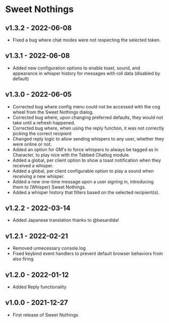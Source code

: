 # Sweet Nothings
## v1.3.2 - 2022-06-08
 - Fixed a bug where chat modes were not respecting the selected token.
 
## v1.3.1 - 2022-06-08
 - Added new configuration options to enable toast, sound, and appearance in whisper history for messages with roll data (disabled by default)

## v1.3.0 - 2022-06-05
 - Corrected bug where config menu could not be accessed with the cog wheel from the Sweet Nothings dialog.
 - Corrected bug where, upon changing preferred defaults, they would not take until a refresh happened.
 - Corrected bug where, when using the reply function, it was not correctly picking the correct recipient
 - Changed reply logic to allow sending whispers to any user, whether they were online or not.
 - Added an option for GM's to force whispers to always be tagged as In Character, to play nice with the Tabbed Chatlog module.
 - Added a global, per client option to show a toast notification when they received a whisper.
 - Added a global, per client configurable option to play a sound when receiving a new whisper.
 - Added a new one-time message upon a user signing in, introducing them to (Whisper) Sweet Nothings.
 - Added a whisper history that filters based on the selected recipient(s).

## v1.2.2 - 2022-03-14
 - Added Japanese translation thanks to @besardida!
  
## v1.2.1 - 2022-02-21
 - Removed unnecessary console.log
 - Fixed keybind event handlers to prevent default browser behaviors from also firing
  
## v1.2.0 - 2022-01-12
 - Added Reply functionality
 
## v1.0.0 - 2021-12-27
- First release of Sweet Nothings